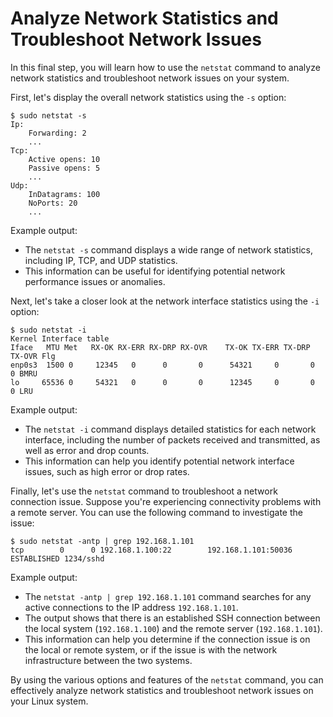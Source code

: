 # Analyze Network Statistics and Troubleshoot Network Issues

In this final step, you will learn how to use the `netstat` command to analyze network statistics and troubleshoot network issues on your system.

First, let's display the overall network statistics using the `-s` option:

```
$ sudo netstat -s
Ip:
    Forwarding: 2
    ...
Tcp:
    Active opens: 10
    Passive opens: 5
    ...
Udp:
    InDatagrams: 100
    NoPorts: 20
    ...
```

Example output:

- The `netstat -s` command displays a wide range of network statistics, including IP, TCP, and UDP statistics.
- This information can be useful for identifying potential network performance issues or anomalies.

Next, let's take a closer look at the network interface statistics using the `-i` option:

```
$ sudo netstat -i
Kernel Interface table
Iface   MTU Met   RX-OK RX-ERR RX-DRP RX-OVR    TX-OK TX-ERR TX-DRP TX-OVR Flg
enp0s3  1500 0     12345   0      0       0      54321     0       0       0 BMRU
lo     65536 0     54321   0      0       0      12345     0       0       0 LRU
```

Example output:

- The `netstat -i` command displays detailed statistics for each network interface, including the number of packets received and transmitted, as well as error and drop counts.
- This information can help you identify potential network interface issues, such as high error or drop rates.

Finally, let's use the `netstat` command to troubleshoot a network connection issue. Suppose you're experiencing connectivity problems with a remote server. You can use the following command to investigate the issue:

```
$ sudo netstat -antp | grep 192.168.1.101
tcp        0      0 192.168.1.100:22        192.168.1.101:50036     ESTABLISHED 1234/sshd
```

Example output:

- The `netstat -antp | grep 192.168.1.101` command searches for any active connections to the IP address `192.168.1.101`.
- The output shows that there is an established SSH connection between the local system (`192.168.1.100`) and the remote server (`192.168.1.101`).
- This information can help you determine if the connection issue is on the local or remote system, or if the issue is with the network infrastructure between the two systems.

By using the various options and features of the `netstat` command, you can effectively analyze network statistics and troubleshoot network issues on your Linux system.

